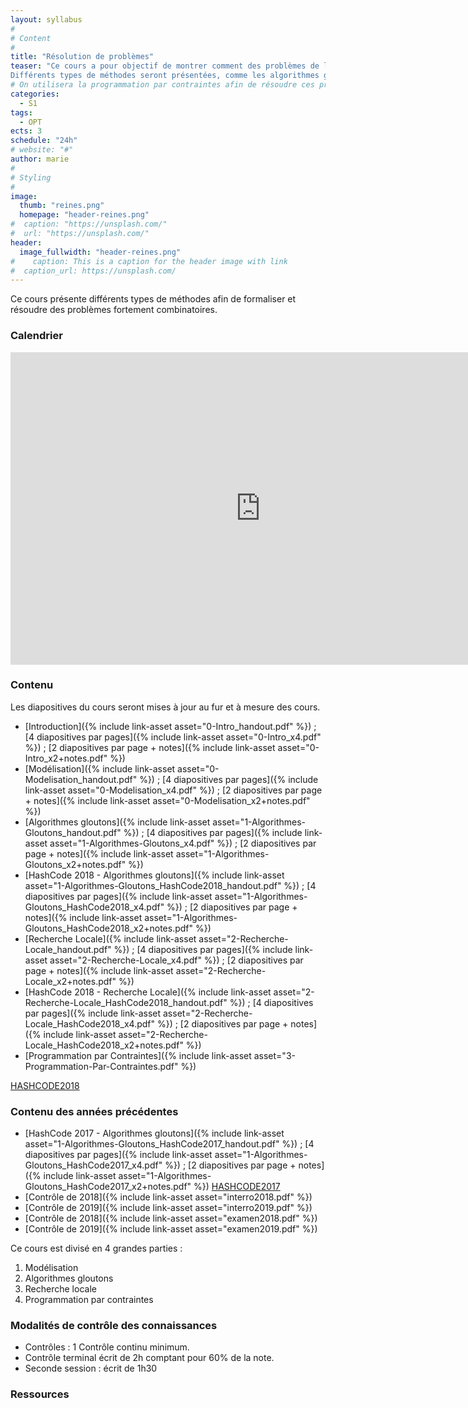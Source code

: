 ```yaml
---
layout: syllabus
#
# Content
#
title: "Résolution de problèmes"
teaser: "Ce cours a pour objectif de montrer comment des problèmes de la vie réelle peuvent être résolus, tels que l’allocation de portes d’embarquement aux avions, la recherche de chemins sous contraintes, etc. 
Différents types de méthodes seront présentées, comme les algorithmes gloutons, la recherche locale et la programmation par contraintes."
# On utilisera la programmation par contraintes afin de résoudre ces problèmes.
categories:
  - S1
tags:
  - OPT
ects: 3
schedule: "24h"
# website: "#"
author: marie
#
# Styling
#
image:
  thumb: "reines.png"
  homepage: "header-reines.png"
#  caption: "https://unsplash.com/"
#  url: "https://unsplash.com/"
header:
  image_fullwidth: "header-reines.png"
#    caption: This is a caption for the header image with link
#  caption_url: https://unsplash.com/  
---
```


Ce cours présente différents types de méthodes afin de formaliser et résoudre des problèmes fortement combinatoires.
<!-- Ce cours présente la programmation par contraintes, afin de formaliser et résoudre des problèmes fortement combinatoires. -->

### Calendrier ###

<iframe src="https://calendar.google.com/calendar/embed?mode=AGENDA&amp;height=500&amp;wkst=2&amp;bgcolor=%23ffffff&amp;src=v9jpv3uf5ncvm951f7ocq6nnak%40group.calendar.google.com&amp;color=%230F4B38&amp;ctz=Europe%2FParis" style="border-width:0" width="800" height="500" frameborder="0" scrolling="no"></iframe>

### Contenu ###

Les diapositives du cours seront mises à jour au fur et à mesure des cours.
 - [Introduction]({% include link-asset asset="0-Intro_handout.pdf" %}) ; [4 diapositives par pages]({% include link-asset asset="0-Intro_x4.pdf" %}) ; [2 diapositives par page + notes]({% include link-asset asset="0-Intro_x2+notes.pdf" %})
 - [Modélisation]({% include link-asset asset="0-Modelisation_handout.pdf" %}) ; [4 diapositives par pages]({% include link-asset asset="0-Modelisation_x4.pdf" %}) ; [2 diapositives par page + notes]({% include link-asset asset="0-Modelisation_x2+notes.pdf" %})
 - [Algorithmes gloutons]({% include link-asset asset="1-Algorithmes-Gloutons_handout.pdf" %}) ; [4 diapositives par pages]({% include link-asset asset="1-Algorithmes-Gloutons_x4.pdf" %}) ; [2 diapositives par page + notes]({% include link-asset asset="1-Algorithmes-Gloutons_x2+notes.pdf" %})
 - [HashCode 2018 - Algorithmes gloutons]({% include link-asset asset="1-Algorithmes-Gloutons_HashCode2018_handout.pdf" %}) ; [4 diapositives par pages]({% include link-asset asset="1-Algorithmes-Gloutons_HashCode2018_x4.pdf" %}) ; [2 diapositives par page + notes]({% include link-asset asset="1-Algorithmes-Gloutons_HashCode2018_x2+notes.pdf" %})
 - [Recherche Locale]({% include link-asset asset="2-Recherche-Locale_handout.pdf" %}) ; [4 diapositives par pages]({% include link-asset asset="2-Recherche-Locale_x4.pdf" %}) ; [2 diapositives par page + notes]({% include link-asset asset="2-Recherche-Locale_x2+notes.pdf" %})
 - [HashCode 2018 - Recherche Locale]({% include link-asset asset="2-Recherche-Locale_HashCode2018_handout.pdf" %}) ; [4 diapositives par pages]({% include link-asset asset="2-Recherche-Locale_HashCode2018_x4.pdf" %}) ; [2 diapositives par page + notes]({% include link-asset asset="2-Recherche-Locale_HashCode2018_x2+notes.pdf" %})
 - [Programmation par Contraintes]({% include link-asset asset="3-Programmation-Par-Contraintes.pdf" %})

 [HASHCODE2018](https://51364960.widgets.sphere-engine.com/lp?hash=gspLj7aOPT)


### Contenu des années précédentes ###

 - [HashCode 2017 - Algorithmes gloutons]({% include link-asset asset="1-Algorithmes-Gloutons_HashCode2017_handout.pdf" %}) ; [4 diapositives par pages]({% include link-asset asset="1-Algorithmes-Gloutons_HashCode2017_x4.pdf" %}) ; [2 diapositives par page + notes]({% include link-asset asset="1-Algorithmes-Gloutons_HashCode2017_x2+notes.pdf" %})
[HASHCODE2017](https://51364960.widgets.sphere-engine.com/lp?hash=ZxDblRSByv)
 - [Contrôle de 2018]({% include link-asset asset="interro2018.pdf" %})
 - [Contrôle de 2019]({% include link-asset asset="interro2019.pdf" %})
 - [Contrôle de 2018]({% include link-asset asset="examen2018.pdf" %})
 - [Contrôle de 2019]({% include link-asset asset="examen2019.pdf" %})
 
<!--  : [Modélisation 1]({% include link-asset asset="CM1.pdf" %}), [Modélisation 2]({% include link-asset asset="CM2.pdf" %}).
Ainsi qu'une [correction du contrôle]({% include link-asset asset="correction.pdf" %}). -->

Ce cours est divisé en 4 grandes parties :
  1. Modélisation 
  2. Algorithmes gloutons <!-- Variables, domaines, contraintes arithmétiques -->
  3. Recherche locale <!-- Propagation -->
  4. Programmation par contraintes
   <!-- Contraintes globales -->

<!--[HASHCODE](https://51364960.widgets.sphere-engine.com/lp?hash=IgMwEEQvxB)-->

### Modalités de contrôle des connaissances ###

  - Contrôles : 1 Contrôle continu minimum.
  - Contrôle terminal écrit de 2h comptant pour 60% de la note.
  - Seconde session : écrit de 1h30

### Ressources ###
<!-- - 
  - [minicp](https://minicp.bitbucket.io/)-->

